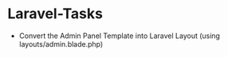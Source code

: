 # Laravel-Tasks
- Convert the Admin Panel Template into Laravel Layout (using layouts/admin.blade.php)
